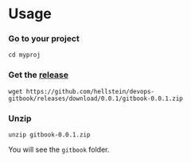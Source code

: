 # Usage

### Go to your project
```
cd myproj
```

### Get the [release](https://github.com/hellstein/devops-gitbook/releases)
```
wget https://github.com/hellstein/devops-gitbook/releases/download/0.0.1/gitbook-0.0.1.zip
```

### Unzip
```
unzip gitbook-0.0.1.zip
```
You will see the `gitbook` folder.
